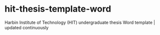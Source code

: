 # hit-thesis-template-word
Harbin Institute of Technology (HIT) undergraduate thesis Word template | updated continuously
